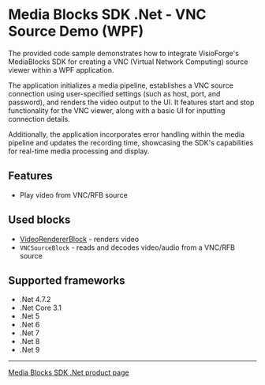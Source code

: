 # Media Blocks SDK .Net - VNC Source Demo (WPF)

The provided code sample demonstrates how to integrate VisioForge's MediaBlocks SDK for creating a VNC (Virtual Network Computing) source viewer within a WPF application.

The application initializes a media pipeline, establishes a VNC source connection using user-specified settings (such as host, port, and password), and renders the video output to the UI. It features start and stop functionality for the VNC viewer, along with a basic UI for inputting connection details.

Additionally, the application incorporates error handling within the media pipeline and updates the recording time, showcasing the SDK's capabilities for real-time media processing and display.

## Features

- Play video from VNC/RFB source

## Used blocks

- [VideoRendererBlock](https://www.visioforge.com/help/docs/dotnet/mediablocks/VideoRendering/) - renders video
- `VNCSourceBlock` - reads and decodes video/audio from a VNC/RFB source

## Supported frameworks

- .Net 4.7.2
- .Net Core 3.1
- .Net 5
- .Net 6
- .Net 7
- .Net 8
- .Net 9

---

[Media Blocks SDK .Net product page](https://www.visioforge.com/media-blocks-sdk)

